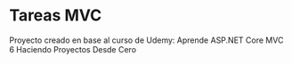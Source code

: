 # Tareas MVC

Proyecto creado en base al curso de Udemy: Aprende ASP.NET Core MVC 6 Haciendo Proyectos Desde Cero

